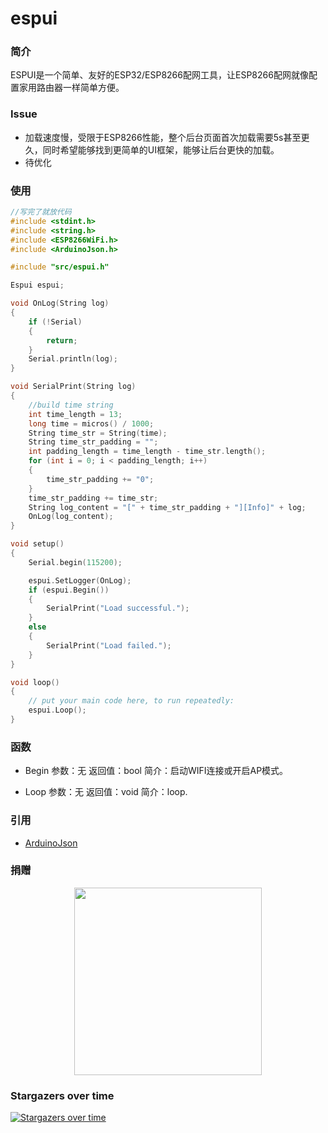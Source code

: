 # espui

### 简介
ESPUI是一个简单、友好的ESP32/ESP8266配网工具，让ESP8266配网就像配置家用路由器一样简单方便。

### Issue
- 加载速度慢，受限于ESP8266性能，整个后台页面首次加载需要5s甚至更久，同时希望能够找到更简单的UI框架，能够让后台更快的加载。
- 待优化

### 使用
`````cpp
//写完了就放代码
#include <stdint.h>
#include <string.h>
#include <ESP8266WiFi.h>
#include <ArduinoJson.h>

#include "src/espui.h"

Espui espui;

void OnLog(String log)
{
    if (!Serial)
    {
        return;
    }
    Serial.println(log);
}

void SerialPrint(String log)
{
    //build time string
    int time_length = 13;
    long time = micros() / 1000;
    String time_str = String(time);
    String time_str_padding = "";
    int padding_length = time_length - time_str.length();
    for (int i = 0; i < padding_length; i++)
    {
        time_str_padding += "0";
    }
    time_str_padding += time_str;
    String log_content = "[" + time_str_padding + "][Info]" + log;
    OnLog(log_content);
}

void setup()
{
    Serial.begin(115200);

    espui.SetLogger(OnLog);
    if (espui.Begin())
    {
        SerialPrint("Load successful.");
    }
    else
    {
        SerialPrint("Load failed.");
    }
}

void loop()
{
    // put your main code here, to run repeatedly:
    espui.Loop();
}

`````

### 函数
- Begin
参数：无
返回值：bool
简介：启动WIFI连接或开启AP模式。

- Loop
参数：无
返回值：void
简介：loop.

### 引用

- [ArduinoJson](https://github.com/bblanchon/ArduinoJson "ArduinoJson")

### 捐赠
<center>
    <img src="https://github.com/withsalt/espui/blob/main/documents/alipay.jpg" width="300"/>
</center>

### Stargazers over time
[![Stargazers over time](https://starchart.cc/withsalt/BilibiliLiveTools.svg)](https://starchart.cc/withsalt/BilibiliLiveTools)
